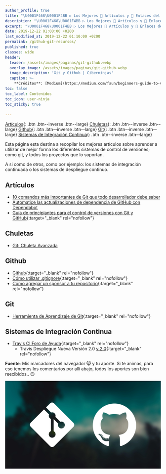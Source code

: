 ```yaml
---
author_profile: true
title: "\U0001F468‍\U0001F4BB ▷ Los Mejores 📰 Artículos y 🔗 Enlaces del Mundo Sobre Git y Github"
description: "\U0001F468‍\U0001F4BB ▷ Los Mejores 📰 Artículos y 🔗 Enlaces del Mundo Sobre Git y Github"
excerpt: "\U0001F468‍\U0001F4BB ▷ Los Mejores 📰 Artículos y 🔗 Enlaces del Mundo Sobre Git y Github"
date: 2019-12-22 01:00:00 +0200
last_modified_at: 2019-12-22 01:10:00 +0200
permalink: /github-git-recursos/
published: true
classes: wide
header:
  teaser: /assets/images/paginas/git-github.webp
  overlay_image: /assets/images/paginas/git-github.webp
  image_description: 'Git y Github | Ciberninjas'
  caption: >-
    **Créditos**: [Medium](https://medium.com/faun/beginners-guide-to-version-control-using-git-and-github-8bf44b421140)
toc: false
toc_label: Contenidos
toc_icon: user-ninja
toc_sticky: true

---
```


[Artículos](/github-git-recursos/#artículos){: .btn .btn--inverse .btn--large} [Chuletas](/github-git-recursos/#chuletas){: .btn .btn--inverse .btn--large} [Github](/github-git-recursos/#github){: .btn .btn--inverse .btn--large} [Git](/github-git-recursos/#git){: .btn .btn--inverse .btn--large} [Sistemas de Integración Continua](/github-git-recursos/#sistemas-de-integración-continua){: .btn .btn--inverse .btn--large}

Esta página esta destina a recopilar los mejores artículos sobre aprender a utilizar de mejor forma los diferentes sistemas de control de versiones; como git, y todos los proyectos que lo soportan.

A si como de otros, como por ejemplo: los sistemas de integración continuada o los sistemas de despliegue continuo.

## Artículos

* [10 comandos más importantes de Git que todo desarrollador debe saber](https://www.freecodecamp.org/news/10-important-git-commands-that-every-developer-should-know/)
* [Automatice las actualizaciones de dependencia de GitHub con Dependabot](https://bolajiayodeji.com/automate-github-dependency-updates-with-dependabot-ck4u3kd2d00hktjs1llbiuf8d)
* [Guía de principiantes para el control de versiones con Git y GitHub](https://medium.com/faun/beginners-guide-to-version-control-using-git-and-github-8bf44b421140){:target="_blank" rel="nofollow"}

## Chuletas

* [Git: Chuleta Avanzada](https://dev.to/maxpou/git-cheat-sheet-advanced-3a17)

## Github

* [Github](https://help.github.com/es/github){:target="_blank" rel="nofollow"}
* [Cómo utilizar .gitignore](https://desarrolloweb.com/articulos/archivo-gitignore.html){:target="_blank" rel="nofollow"}
* [Cómo agregar un sponsor a tu repositorio](https://help.github.com/es/github/administering-a-repository/displaying-a-sponsor-button-in-your-repository){:target="_blank" rel="nofollow"}

## Git

* [Herramienta de Aprendizaje de Git](https://learngitbranching.js.org/?demo){:target="_blank" rel="nofollow"}

## Sistemas de Integración Continua

* [Travis CI Foro de Ayuda](https://travis-ci.community/latest){:target="_blank" rel="nofollow"}
  * Travis Despliegue Nueva Versión 2.0 [v 2.0](https://docs.travis-ci.com/user/deployment-v2){:target="_blank" rel="nofollow"}

**Fuente**: Mis marcadores del navegador 😸 y tu aporte. Si te animas,  para eso tenemos los comentarios por allí abajo, todos los aportes son bien reecibidos.. 😉

![](/assets/images/paginas/git-github.webp)
